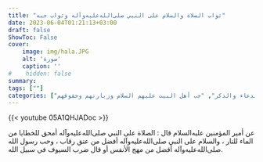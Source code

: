 ```yaml
---
title: "ثواب الصلاة والسلام على النبي صلى‌الله‌عليه‌وآله وثواب حبه"
date: 2023-06-04T01:21:13+03:00
draft: false
ShowToc: False
cover:
    image: img/hala.JPG
    alt: 'صورة'
    caption: ''
#    hidden: false
summary: 
tags: [""]
categories: ["الدعاء والذكر", "حب أهل البيت عليهم السلام وزيارتهم وحقوقهم"]
---
```

{{< youtube 05A1QHJADoc >}}

عن أمير المؤمنين عليه‌السلام قال : الصلاة على النبي صلى‌الله‌عليه‌وآله
أمحق للخطايا من الماء للنار ، والسلام على النبي صلى‌الله‌عليه‌وآله أفضل من عتق
رقاب ، وحب رسول الله صلى‌الله‌عليه‌وآله أفضل من مهج الأنفس أو قال ضرب
السيوف في سبيل الله.

